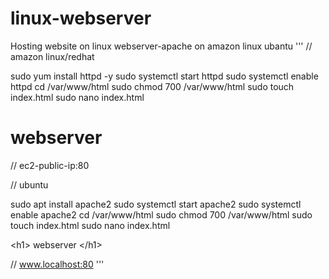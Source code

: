 # linux-webserver
Hosting website on linux webserver-apache  on amazon linux ubantu
'''
// amazon linux/redhat 

sudo yum install httpd -y 
sudo systemctl start httpd 
sudo systemctl enable httpd 
cd /var/www/html 
sudo chmod 700 /var/www/html 
sudo touch index.html
sudo nano index.html

<h1> webserver </h1>

// ec2-public-ip:80

// ubuntu 

sudo apt install apache2
sudo systemctl start apache2
sudo systemctl enable apache2
cd /var/www/html 
sudo chmod 700 /var/www/html 
sudo touch index.html
sudo nano index.html

&lt;h1> webserver &lt;/h1>

// www.localhost:80
'''

